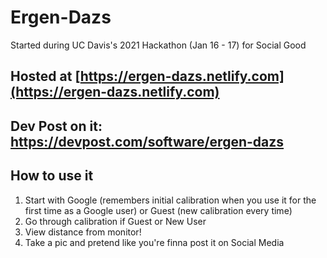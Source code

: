 # Ergen-Dazs
Started during UC Davis's 2021 Hackathon (Jan 16 - 17) for Social Good

## Hosted at [https://ergen-dazs.netlify.com](https://ergen-dazs.netlify.com)

## Dev Post on it: https://devpost.com/software/ergen-dazs

## How to use it
1. Start with Google (remembers initial calibration when you use it for the first time as a Google user) or Guest (new calibration every time)
2. Go through calibration if Guest or New User
3. View distance from monitor!
4. Take a pic and pretend like you're finna post it on Social Media
